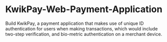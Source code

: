 # KwikPay-Web-Payment-Application
Build KwikPay, a payment application that makes use of unique ID authentication for users when making transactions, which would include two-step verification, and bio-metric authentication on a merchant device.
